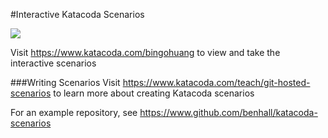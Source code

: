 #Interactive Katacoda Scenarios

[![](http://shields.katacoda.com/katacoda/bingohuang/count.svg)](https://www.katacoda.com/bingohuang "Get your profile on Katacoda.com")

Visit https://www.katacoda.com/bingohuang to view and take the interactive scenarios

###Writing Scenarios
Visit https://www.katacoda.com/teach/git-hosted-scenarios to learn more about creating Katacoda scenarios

For an example repository, see https://www.github.com/benhall/katacoda-scenarios
